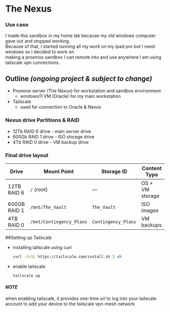 # The Nexus

### Use case
I made this sandbox in my home lab because my old windows computer gave out and stopped working.\
Because of that, I started running all my work on my ipad pro but I need windows so i decided to work on\
making a proxmox sandbox I can remote into and use anywhere I am using tailscale vpn connections.

## Outline ***(ongoing project & subject to change)***
- Proxmox server (The Nexus) for workstation and sandbox environment
  - windows11 VM (Oracle) for my main workstation
- Tailscale
  - used for connection to Oracle & Nexus

### Nexus drive Partitions & RAID
- 12Tb RAID 6 drive - main server drive
- 600Gb RAID 1 drive - ISO storage drive
- 4Tb RAID 0 drive - VM backup drive
###  Final drive layout
| Drive         | Mount Point              | Storage ID          |  Content Type       |
|---------------|--------------------------|---------------------|---------------------|
| 12TB  RAID 6  | `/` (root)               | —                   | OS + VM storage     |
| 600GB RAID 1  | `/mnt/The_Vault`         | `The_Vault`         | ISO images          |
| 4TB   RAID 0  | `/mnt/Contingency_Plans` | `Contingency_Plans` | VM backups          |

##Setting up Tailscale
- installing tailscale using curl
  ```bash
  curl -FsSL https://tailscale.com/install.sh | sh
- enable tailscale
  ```bash
  tailscale up
#### *NOTE*
when enabling tailscale, it provides one-time url to log into your tailscale account to add your device to the tailscale vpn-mesh network
